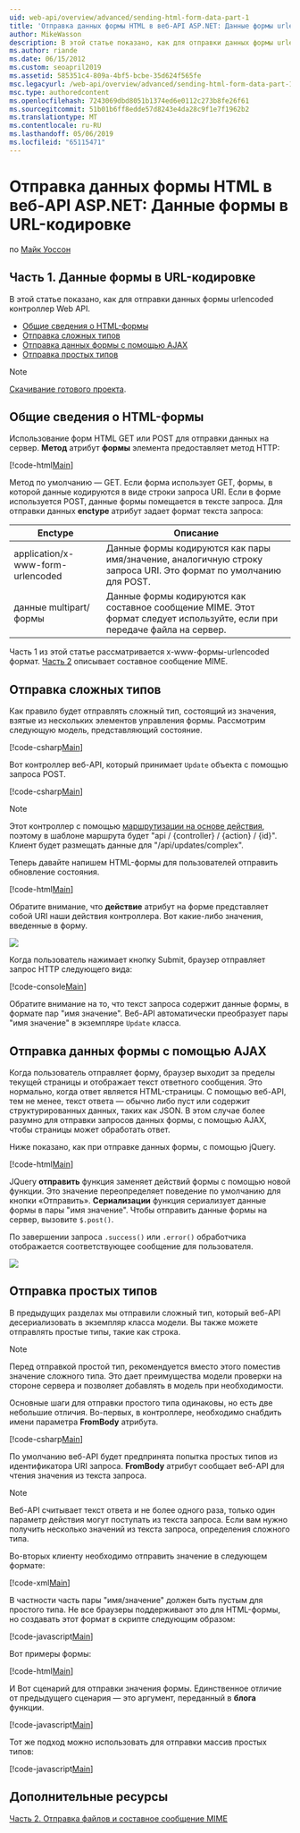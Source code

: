 ```yaml
---
uid: web-api/overview/advanced/sending-html-form-data-part-1
title: 'Отправка данных формы HTML в веб-API ASP.NET: Данные формы urlencoded — ASP.NET 4.x'
author: MikeWasson
description: В этой статье показано, как для отправки данных формы urlencoded контроллер Web API с помощью ASP.NET 4.x
ms.author: riande
ms.date: 06/15/2012
ms.custom: seoapril2019
ms.assetid: 585351c4-809a-4bf5-bcbe-35d624f565fe
msc.legacyurl: /web-api/overview/advanced/sending-html-form-data-part-1
msc.type: authoredcontent
ms.openlocfilehash: 7243069dbd8051b1374ed6e0112c273b8fe26f61
ms.sourcegitcommit: 51b01b6ff8edde57d8243e4da28c9f1e7f1962b2
ms.translationtype: MT
ms.contentlocale: ru-RU
ms.lasthandoff: 05/06/2019
ms.locfileid: "65115471"
---
```

# <a name="sending-html-form-data-in-aspnet-web-api-form-urlencoded-data"></a>Отправка данных формы HTML в веб-API ASP.NET: Данные формы в URL-кодировке

по [Майк Уоссон](https://github.com/MikeWasson)

## <a name="part-1-form-urlencoded-data"></a>Часть 1. Данные формы в URL-кодировке

В этой статье показано, как для отправки данных формы urlencoded контроллер Web API.

- [Общие сведения о HTML-формы](#overview_of_html_forms)
- [Отправка сложных типов](#sending_complex_types)
- [Отправка данных формы с помощью AJAX](#sending_form_data_via_ajax)
- [Отправка простых типов](#sending_simple_types)

> [!NOTE]
> [Скачивание готового проекта](https://code.msdn.microsoft.com/ASPNET-Web-API-Sending-a6f9d007).

<a id="overview_of_html_forms"></a>
## <a name="overview-of-html-forms"></a>Общие сведения о HTML-формы

Использование форм HTML GET или POST для отправки данных на сервер. **Метод** атрибут **формы** элемента предоставляет метод HTTP:

[!code-html[Main](sending-html-form-data-part-1/samples/sample1.html)]

Метод по умолчанию — GET. Если форма использует GET, формы, в которой данные кодируются в виде строки запроса URI. Если в форме используется POST, данные формы помещается в тексте запроса. Для отправки данных **enctype** атрибут задает формат текста запроса:

| Enctype | Описание |
| --- | --- |
| application/x-www-form-urlencoded | Данные формы кодируются как пары имя/значение, аналогичную строку запроса URI. Это формат по умолчанию для POST. |
| данные multipart/формы | Данные формы кодируются как составное сообщение MIME. Этот формат следует используйте, если при передаче файла на сервер. |

Часть 1 из этой статье рассматривается x-www-формы-urlencoded формат. [Часть 2](sending-html-form-data-part-2.md) описывает составное сообщение MIME.

<a id="sending_complex_types"></a>
## <a name="sending-complex-types"></a>Отправка сложных типов

Как правило будет отправлять сложный тип, состоящий из значения, взятые из нескольких элементов управления формы. Рассмотрим следующую модель, представляющий состояние.

[!code-csharp[Main](sending-html-form-data-part-1/samples/sample2.cs)]

Вот контроллер веб-API, который принимает `Update` объекта с помощью запроса POST.

[!code-csharp[Main](sending-html-form-data-part-1/samples/sample3.cs)]

> [!NOTE]
> Этот контроллер с помощью [маршрутизации на основе действия](../web-api-routing-and-actions/routing-in-aspnet-web-api.md#routing_by_action_name), поэтому в шаблоне маршрута будет &quot;api / {controller} / {action} / {id}&quot;. Клиент будет размещать данные для &quot;/api/updates/complex&quot;.

Теперь давайте напишем HTML-формы для пользователей отправить обновление состояния.

[!code-html[Main](sending-html-form-data-part-1/samples/sample4.html)]

Обратите внимание, что **действие** атрибут на форме представляет собой URI наши действия контроллера. Вот какие-либо значения, введенные в форму.

![](sending-html-form-data-part-1/_static/image1.png)

Когда пользователь нажимает кнопку Submit, браузер отправляет запрос HTTP следующего вида:

[!code-console[Main](sending-html-form-data-part-1/samples/sample5.cmd)]

Обратите внимание на то, что текст запроса содержит данные формы, в формате пар "имя значение". Веб-API автоматически преобразует пары "имя значение" в экземпляре `Update` класса.

<a id="sending_form_data_via_ajax"></a>
## <a name="sending-form-data-via-ajax"></a>Отправка данных формы с помощью AJAX

Когда пользователь отправляет форму, браузер выходит за пределы текущей страницы и отображает текст ответного сообщения. Это нормально, когда ответ является HTML-страницы. С помощью веб-API, тем не менее, текст ответа — обычно либо пуст или содержит структурированных данных, таких как JSON. В этом случае более разумно для отправки запросов данных формы, с помощью AJAX, чтобы страницы может обработать ответ.

Ниже показано, как при отправке данных формы, с помощью jQuery.

[!code-html[Main](sending-html-form-data-part-1/samples/sample6.html)]

JQuery **отправить** функция заменяет действий формы с помощью новой функции. Это значение переопределяет поведение по умолчанию для кнопки «Отправить». **Сериализации** функция сериализует данные формы в пары "имя значение". Чтобы отправить данные формы на сервер, вызовите `$.post()`.

По завершении запроса `.success()` или `.error()` обработчика отображается соответствующее сообщение для пользователя.

![](sending-html-form-data-part-1/_static/image2.png)

<a id="sending_simple_types"></a>
## <a name="sending-simple-types"></a>Отправка простых типов

В предыдущих разделах мы отправили сложный тип, который веб-API десериализовать в экземпляр класса модели. Вы также можете отправлять простые типы, такие как строка.

> [!NOTE]
> Перед отправкой простой тип, рекомендуется вместо этого поместив значение сложного типа. Это дает преимущества модели проверки на стороне сервера и позволяет добавлять в модель при необходимости.

Основные шаги для отправки простого типа одинаковы, но есть две небольшие отличия. Во-первых, в контроллере, необходимо снабдить имени параметра **FromBody** атрибута.

[!code-csharp[Main](sending-html-form-data-part-1/samples/sample7.cs?highlight=3)]

По умолчанию веб-API будет предпринята попытка простых типов из идентификатора URI запроса. **FromBody** атрибут сообщает веб-API для чтения значения из текста запроса.

> [!NOTE]
> Веб-API считывает текст ответа и не более одного раза, только один параметр действия могут поступать из текста запроса. Если вам нужно получить несколько значений из текста запроса, определения сложного типа.

Во-вторых клиенту необходимо отправить значение в следующем формате:

[!code-xml[Main](sending-html-form-data-part-1/samples/sample8.xml)]

В частности часть пары "имя/значение" должен быть пустым для простого типа. Не все браузеры поддерживают это для HTML-формы, но создавать этот формат в скрипте следующим образом:

[!code-javascript[Main](sending-html-form-data-part-1/samples/sample9.js)]

Вот примеры формы:

[!code-html[Main](sending-html-form-data-part-1/samples/sample10.html)]

И Вот сценарий для отправки значения формы. Единственное отличие от предыдущего сценария — это аргумент, переданный в **блога** функции.

[!code-javascript[Main](sending-html-form-data-part-1/samples/sample11.js?highlight=2)]

Тот же подход можно использовать для отправки массив простых типов:

[!code-javascript[Main](sending-html-form-data-part-1/samples/sample12.js)]

## <a name="additional-resources"></a>Дополнительные ресурсы

[Часть 2. Отправка файлов и составное сообщение MIME](sending-html-form-data-part-2.md)
